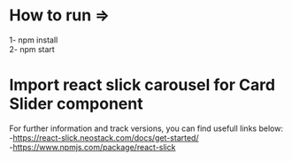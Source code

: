 # How to run => 
 1- npm install</br>
 2- npm start


# Import react slick carousel for Card Slider component </br>
For further information and track versions, you can find usefull links below:</br>
-https://react-slick.neostack.com/docs/get-started/ </br>
-https://www.npmjs.com/package/react-slick

